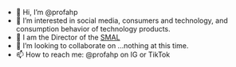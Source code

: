 - 👋 Hi, I’m @profahp
- 👀 I’m interested in social media, consumers and technology, and consumption behavior of technology products.
- 📱 I am the Director of the <a href="https://www.profahp.com/smal">SMAL</a>
- 💞️ I’m looking to collaborate on ...nothing at this time.
- 📫 How to reach me: @profahp on IG or TikTok

<!---
profahp/profahp is a ✨ special ✨ repository because its `README.md` (this file) appears on your GitHub profile.
You can click the Preview link to take a look at your changes.
--->
